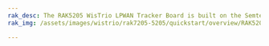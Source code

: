 ```yaml
---
rak_desc: The RAK5205 WisTrio LPWAN Tracker Board is built on the Semtech SX1276 chip, with the STM32L1 MCU at its core. It is a feature-packed sensor board with LoRa connectivity and built-in GPS that provides various interfaces for easy application development. This module is perfect for applications such as asset tracking, smart vehicle management, and location-based services.
rak_img: /assets/images/wistrio/rak7205-5205/quickstart/overview/RAK5205_home.png

---
```


<rk-redirect to="/Product-Categories/WisTrio/RAK7205-5205/Overview/" />